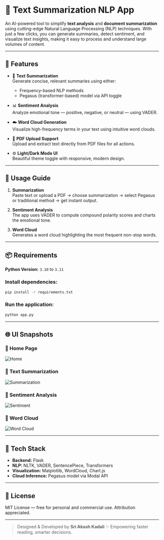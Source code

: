 # 🧠 Text Summarization NLP App

An AI-powered tool to simplify **text analysis** and **document summarization** using cutting-edge Natural Language Processing (NLP) techniques. With just a few clicks, you can generate summaries, detect sentiment, and visualize text insights, making it easy to process and understand large volumes of content.

---

## 🚀 Features

- 📝 **Text Summarization**  
  Generate concise, relevant summaries using either:
  - Frequency-based NLP methods
  - Pegasus (transformer-based) model via API toggle

- 📊 **Sentiment Analysis**  
  Analyze emotional tone — positive, negative, or neutral — using VADER.

- ☁️ **Word Cloud Generation**  
  Visualize high-frequency terms in your text using intuitive word clouds.

- 📄 **PDF Upload Support**  
  Upload and extract text directly from PDF files for all actions.

- ⚙️ **Light/Dark Mode UI**  
  Beautiful theme toggle with responsive, modern design.

---

## 🧪 Usage Guide

1. **Summarization**  
   Paste text or upload a PDF → choose summarization → select Pegasus or traditional method → get instant output.

2. **Sentiment Analysis**  
   The app uses VADER to compute compound polarity scores and charts the emotional tone.

3. **Word Cloud**  
   Generates a word cloud highlighting the most frequent non-stop words.

---

## 📦 Requirements

**Python Version:** `3.10` to `3.11`

### Install dependencies:
```bash
pip install -r requirements.txt
````

### Run the application:

```bash
python app.py
```

---

## 🌐 UI Snapshots

### 🔹 Home Page

![Home](https://github.com/user-attachments/assets/4eb869f3-c26b-48b2-82fb-ece5bb8debff/static/1.png)

### 🔹 Text Summarization

![Summarization](https://github.com/user-attachments/assets/9c6424b0-5eb6-4977-bf38-fca1691587f0/static/2.png)

### 🔹 Sentiment Analysis

![Sentiment](https://github.com/user-attachments/assets/ba7bfd15-a683-494f-9aa6-fa3207b280c1/static/3.png)

### 🔹 Word Cloud

![Word Cloud](https://github.com/user-attachments/assets/8ac1b2c7-c4dc-436f-b54e-da37aa19b3d5/static/4.png)

---

## 🔧 Tech Stack

* **Backend:** Flask
* **NLP:** NLTK, VADER, SentencePiece, Transformers
* **Visualization:** Matplotlib, WordCloud, Chart.js
* **Cloud Inference:** Pegasus model via Modal API

---

## 📄 License

MIT License — free for personal and commercial use. Attribution appreciated.

---

> Designed & Developed by **Sri Akash Kadali** ✨
> Empowering faster reading, smarter decisions.
